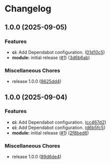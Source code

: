 # Changelog

## 1.0.0 (2025-09-05)


### Features

* **ci:** Add Dependabot configuration. ([01d10c5](https://github.com/gocloudLa/terraform-aws-wrapper-notifications/commit/01d10c56a20f402347d0931980122d1903b1d44b))
* **module:** initial release ([#1](https://github.com/gocloudLa/terraform-aws-wrapper-notifications/issues/1)) ([3d6b6ab](https://github.com/gocloudLa/terraform-aws-wrapper-notifications/commit/3d6b6ab78846ec0939724048a351bb86903d6d56))


### Miscellaneous Chores

* release 1.0.0 ([8625dd4](https://github.com/gocloudLa/terraform-aws-wrapper-notifications/commit/8625dd4c4175a8af466913a75eae8c4ca501f6cb))

## 1.0.0 (2025-09-04)


### Features

* **ci:** Add Dependabot configuration. ([cc467d2](https://github.com/gocloudLa/terraform-aws-wrapper-notifications/commit/cc467d29acfa6a9bb1c0c43a2fb26d96cb142ba8))
* **ci:** Add Dependabot configuration. ([d6b5fc5](https://github.com/gocloudLa/terraform-aws-wrapper-notifications/commit/d6b5fc5d96faf251f56465b545d7a8a00d22e2fd))
* **module:** initial release ([#1](https://github.com/gocloudLa/terraform-aws-wrapper-notifications/issues/1)) ([2f8bed6](https://github.com/gocloudLa/terraform-aws-wrapper-notifications/commit/2f8bed6e58fa5ba7cff9c05534762438510525d0))


### Miscellaneous Chores

* release 1.0.0 ([89d6de4](https://github.com/gocloudLa/terraform-aws-wrapper-notifications/commit/89d6de494874e0e8a0c3e16f6ed2aa0f5a9489fd))
